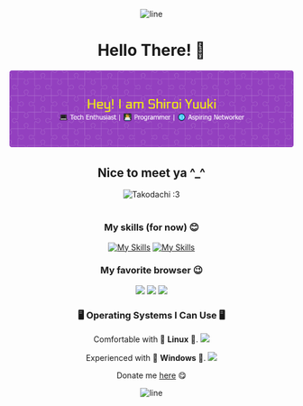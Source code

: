 <div align="center">

<p align="center">
  <img src="https://user-images.githubusercontent.com/74038190/212284115-f47cd8ff-2ffb-4b04-b5bf-4d1c14c0247f.gif" alt="line"/>
</p>

<h1 align="center">Hello There! 👋</h1>

![shiroiYuuki](asset/new1.png)

<h2 align="center">Nice to meet ya ^_^</h2>

<div align="center" >
  <img src="https://media.tenor.com/OiEJht3qg-EAAAAi/takodachi-ina.gif" alt="Takodachi :3" height="50%"/>
</div>
<br>

### My skills (for now) 😊
[![My Skills](https://skillicons.dev/icons?i=js,html,css&perline=3)](https://skillicons.dev)
[![My Skills](https://skillicons.dev/icons?i=ps&perline=1)](https://skillicons.dev)

### My favorite browser 😉

<img src="https://img.shields.io/badge/Brave-FF1B2D?style=for-the-badge&logo=Brave&logoColor=white"/>
<img src="https://img.shields.io/badge/Google_chrome-4285F4?style=for-the-badge&logo=Google-chrome&logoColor=white"/>
<img src="https://img.shields.io/badge/Tor_Browser-7D4698?style=for-the-badge&logo=Tor-Browser&logoColor=white"/>

### 🖥️ Operating Systems I Can Use 🖥️ 
Comfortable with 🐧 **Linux** 🐧.
<img src="https://img.shields.io/badge/Linux-FCC624?style=for-the-badge&logo=linux&logoColor=black"/>

Experienced with 🔳 **Windows** 🔳.
<img src="https://img.shields.io/badge/Windows-0078D6?style=for-the-badge&logo=windows&logoColor=white
"/>

Donate me [here](https://saweria.co/YUUKINEKO) 😋

<p align="center">
  <img src="https://user-images.githubusercontent.com/74038190/212284115-f47cd8ff-2ffb-4b04-b5bf-4d1c14c0247f.gif" alt="line"/>
</p>

</div>